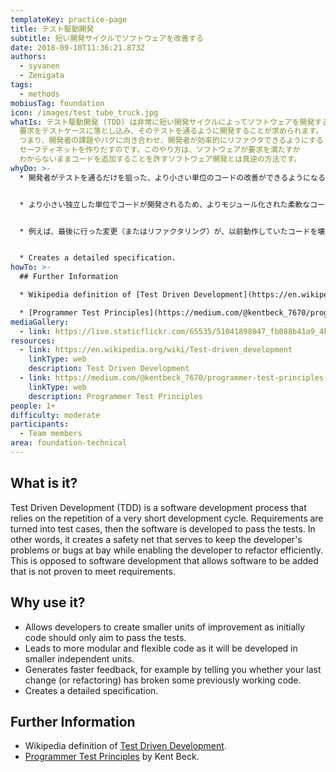 ```yaml
---
templateKey: practice-page
title: テスト駆動開発
subtitle: 短い開発サイクルでソフトウェアを改善する
date: 2018-09-10T11:36:21.873Z
authors:
  - syvanen
  - Zenigata
tags:
  - methods
mobiusTag: foundation
icon: /images/test_tube_truck.jpg
whatIs: テスト駆動開発 (TDD) は非常に短い開発サイクルによってソフトウェアを開発するプロセスです。
  要求をテストケースに落とし込み、そのテストを通るように開発することが求められます。
  つまり、開発者の課題やバグに向き合わせ、開発者が効率的にリファクタできるようにする
  セーフティネットを作りだすのです。このやり方は、ソフトウェアが要求を満たすか
  わからないままコードを追加することを許すソフトウェア開発とは真逆の方法です。
whyDo: >-
  * 開発者がテストを通るだけを狙った、より小さい単位のコードの改善ができるようになる。


  * より小さい独立した単位でコードが開発されるため、よりモジュール化された柔軟なコードにつながる。


  * 例えば、最後に行った変更（またはリファクタリング）が、以前動作していたコードを壊してしまったかどうかを伝えることで、より迅速なフィードバックが得られます。


  * Creates a detailed specification.
howTo: >-
  ## Further Information

  * Wikipedia definition of [Test Driven Development](https://en.wikipedia.org/wiki/Test-driven_development).

  * [Programmer Test Principles](https://medium.com/@kentbeck_7670/programmer-test-principles-d01c064d7934) by Kent Beck.
mediaGallery:
  - link: https://live.staticflickr.com/65535/51041898047_fb088b41a9_4k.jpg
resources:
  - link: https://en.wikipedia.org/wiki/Test-driven_development
    linkType: web
    description: Test Driven Development
  - link: https://medium.com/@kentbeck_7670/programmer-test-principles-d01c064d7934
    linkType: web
    description: Programmer Test Principles
people: 1+
difficulty: moderate
participants:
  - Team members
area: foundation-technical
---
```

## What is it?

Test Driven Development (TDD) is a software development process that relies on the repetition of a very short development cycle. Requirements are turned into test cases, then the software is developed to pass the tests. In other words, it creates a safety net that serves to keep the developer's problems or bugs at bay while enabling the developer to refactor efficiently. This is opposed to software development that allows software to be added that is not proven to meet requirements.

## Why use it?

- Allows developers to create smaller units of improvement as initially code should only aim to pass the tests.
- Leads to more modular and flexible code as it will be developed in smaller independent units.
- Generates faster feedback, for example by telling you whether your last change (or refactoring) has broken some previously working code.
- Creates a detailed specification.

## Further Information

- Wikipedia definition of [Test Driven Development](https://en.wikipedia.org/wiki/Test-driven_development).
- [Programmer Test Principles](https://medium.com/@kentbeck_7670/programmer-test-principles-d01c064d7934) by Kent Beck.

